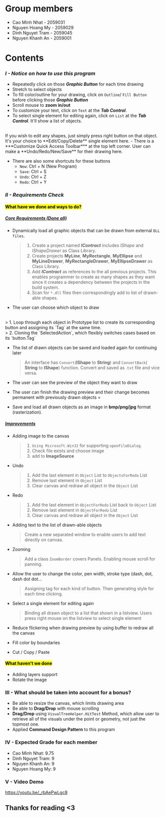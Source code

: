 # Group members
- Cao Minh Nhat - 2059031
- Nguyen Hoang My - 2059029
- Dinh Nguyet Tram - 2059045
- Nguyen Khanh An - 2059001

# Contents
### ***I - Notice on how to use this program***
 - Repeatedly click on those ***Graphic Button*** for each time drawing
 - Stretch to select objects
 - To fill color/outline for your drawing, click on `Outline`/ `Fill Button` before clicking those ***Graphic Button***
  - Scroll mouse to **zoom in/out**
 - To customize your text, click on `Text` at the ***Tab Control***.
 - To select single element for editing again, click on `List` at the ***Tab Control***. It'll show a list of objects. 
 <br>
 If you wish to edit any shapes, just simply press right button on that object. It's your choice to **Edit/Copy/Delete** single element here.
 - There is a ***Customize Quick Access Toolbar*** at the top left corner. User can make a **Undo/Redo/New/Save** for their drawing here.
 
 - There are also some shortcuts for these buttons
   + `New`: Ctrl + N (New Program) 
   + `Save`: Ctrl + S
   + `Undo`: Ctrl + Z
   + `Redo`: Ctrl + Y
   

 
### ***II - Requirements Check*** 
#### <mark>What have we done and ways to do?</mark>
##### <u>Core Requirements (Done all) </u>
*  Dynamically load all graphic objects that can be drawn from external `DLL files`.
    > 1. Create a project named ***IContract*** includes *IShape* and *IShapeDrawer* as Class Library.
    > 2. Create projects **MyLine**, **MyRectangle**, **MyEllipse** and **MyLineDrawer**, **MyRectangleDrawer**, **MyEllipseDrawer**  as Class Library.
    > 3. Add ***IContract*** as references to the all previous projects.
    > This enables programmer to create as many shapes as they want since it creates a dependency between the projects in the build system.
    > 4. Scan for `*.dll` files then correspondingly add to list of drawn-able shapes.

- The user can choose which object to draw
<br>
    >  1. Loop through each object in Prototype list to create its corresponding button and assigning its `Tag` at the same time.
<br>
    >  2. Cloning the `SelectedAction`, which flexibly switches cases based on its `button.Tag`

- The list of drawn objects can be saved and loaded again for continuing later
    > An interface has `Convert`(**IShape** to **String**) and `ConvertBack`( **String** to **IShape**) function. Convert and saved as .`txt` file and vice versa.
    
- The user can see the preview of the object they want to draw

- The user can finish the drawing preview and their change becomes permanent with previously drawn objects
=

- Save and load all drawn objects as an image in **bmp/png/jpg** format (rasterization).


##### <u>Improvements </u>
- Adding image to the canvas
    > 1. `Using Microsoft.Win32` for supporting `openFileDialog`.
    > 2. Check file exists and choose image
    > 3. add to **ImageSource**

- Undo
    > 1.  Add the last element in `Object` List to `ObjectsForRedo` List
    > 2. Remove last element in `Object` List
    > 3. Clear canvas and redraw all object in the `Object` List

- Redo
    > 1. Add the last element in `ObjectForRedo` List back to `Object` List
    > 2. Remove last element in `ObjectForRedo` List
    >3. Clear canvas and redraw all object in the `Object` List

- Adding text to the list of drawn-able objects
    > Create a new separated window to enable users to add text directly on canvas. 

- Zooming
    > Add a class `ZoomBorder` covers Panels. Enabling mouse scroll for panning.

- Allow the user to change the color, pen width, stroke type (dash, dot, dash dot dot...
    > Assigning tag for each kind of button. Then generating style for each time clicking.

- Select a single element for editing again
    > Binding all drawn object to a list that shown in a listview. Users press right mouse on the listview to select single element

- Reduce flickering when drawing preview by using buffer to redraw all the canvas

- Fill color by boundaries

- Cut / Copy / Paste

#### <mark>What haven't we done </mark>
- Adding layers support
- Rotate the image

### III - What should be taken into account for a bonus?
- Be able to resize the canvas, which limits drawing area
- Be able to **Drag/Drop** with mouse scrolling 
- **Drag/Drop** using `VisualTreeHelper.HitTest` Method, which allow user to retrieve all of the visuals under the point or geometry, not just the topmost one.
- Applied **Command Design Pattern** to this program


### IV - Expected Grade for each member
* Cao Minh Nhat: 9.75
* Dinh Nguyet Tram: 9
* Nguyen Khanh An: 9
* Nguyen Hoang My: 9


### V - Video Demo
https://youtu.be/_rbAePwLgc8
## Thanks for reading <3






    






 
 
 
 



